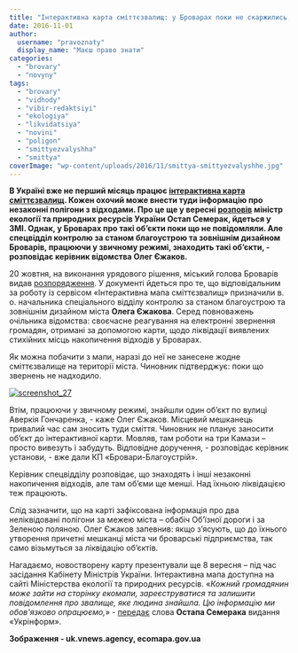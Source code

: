 ```yaml
---
title: "Інтерактивна карта сміттєзвалищ: у Броварах поки не скаржились, хоча незаконні відходи знаходять"
date: 2016-11-01
author: 
  username: "pravoznaty"
  display_name: "Маєш право знати"
categories: 
  - "brovary"
  - "novyny"
tags: 
  - "brovary"
  - "vidhody"
  - "vibir-redaktsiyi"
  - "ekologiya"
  - "likvidatsiya"
  - "novini"
  - "poligon"
  - "smittyezvalyshha"
  - "smittya"
coverImage: "wp-content/uploads/2016/11/smittya-smittyezvalyshhe.jpg"
---
```


**В Україні вже не перший місяць працює [інтерактивна карта сміттєзвалищ](https://ecomapa.gov.ua/). Кожен охочий може внести туди інформацію про незаконні полігони з відходами. Про це ще у вересні [розповів](http://www.ukrinform.ua/rubric-society/2079574-na-kabmini-prezentuvali-iteraktivnu-mapu-zvalis.html) міністр екології та природних ресурсів України Остап Семерак, йдеться у ЗМІ. Однак, у Броварах про такі об’єкти поки що не повідомляли. Але спецвідділ контролю за станом благоустрою та зовнішнім дизайном Броварів, працюючи у звичному режимі, знаходить такі об’єкти, - розповідає керівник відомства Олег Єжаков.**

20 жовтня, на виконання урядового рішення, міський голова Броварів видав [розпорядження](https://brovary-rada.gov.ua/documents/24659.html). У документі йдеться про те, що відповідальним за роботу із сервісом «Інтерактивна мапа сміттєзвалищ» призначили в. о. начальника спеціального відділу контролю за станом благоустрою та зовнішнім дизайном міста **Олега Єжакова**. Серед повноважень очільника відомства: своєчасне реагування на електронні звернення громадян, отримані за допомогою карти, щодо ліквідації виявлених стихійних місць накопичення відходів у Броварах.

Як можна побачити з мапи, наразі до неї не занесене жодне сміттєзвалище на території міста. Чиновник підтверджує: поки що звернень не надходило.

[![screenshot_27](https://mpz.brovary.org/wp-content/uploads/2016/11/Screenshot_27.jpg)](https://mpz.brovary.org/wp-content/uploads/2016/11/Screenshot_27.jpg)

Втім, працюючи у звичному режимі, знайшли один об’єкт по вулиці Аверкія Гончаренка, - каже Олег Єжаков. Місцевий мешканець тривалий час сам зносить туди сміття. Чиновник не планує заносити об’єкт до інтерактивної карти. Мовляв, там роботи на три Камази – просто вивезуть і забудуть. Відповідне доручення, - розповідає керівник установи, - вже дали КП «Бровари-Благоустрій».

Керівник спецвідділу розповідає, що знаходять і інші незаконні накопичення відходів, але там об’єми ще менші. Над їхньою ліквідацією теж працюють.

Слід зазначити, що на карті зафіксована інформація про два неліквідовані полігони за межею міста – обабіч Об’їзної дороги і за Зеленою поляною. Олег Єжаков запевнив: якщо з’ясують, що до їхнього утворення причетні мешканці міста чи броварські підприємства, так само візьмуться за ліквідацію об’єктів.

Нагадаємо, новостворену карту презентували ще 8 вересня – під час засідання Кабінету Міністрів України. Інтерактивна мапа доступна на сайті Міністерства екології та природних ресурсів. «_Кожний громадянин може зайти на сторінку екомапи, зареєструватися та залишити повідомлення про звалище, яке людина знайшла. Цю інформацію ми обов'язково опрацюємо,_» - [передає](http://www.ukrinform.ua/rubric-society/2079574-na-kabmini-prezentuvali-iteraktivnu-mapu-zvalis.html#) слова **Остапа Семерака** видання «Укрінформ».

**Зображення - uk.vnews.agency, ecomapa.gov.ua**
